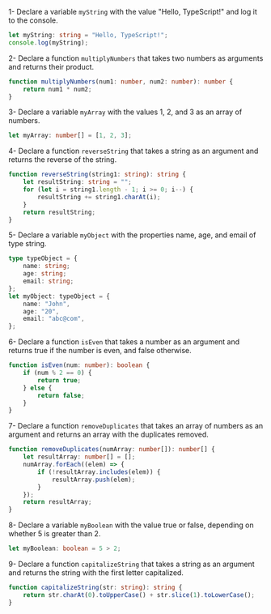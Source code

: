 1- Declare a variable `myString` with the value "Hello, TypeScript!" and log it to the console.

```ts
let myString: string = "Hello, TypeScript!";
console.log(myString);
```

2- Declare a function `multiplyNumbers` that takes two numbers as arguments and returns their product.

```ts
function multiplyNumbers(num1: number, num2: number): number {
	return num1 * num2;
}
```

3- Declare a variable `myArray` with the values 1, 2, and 3 as an array of numbers.

```ts
let myArray: number[] = [1, 2, 3];
```

4- Declare a function `reverseString` that takes a string as an argument and returns the reverse of the string.

```ts
function reverseString(string1: string): string {
	let resultString: string = "";
	for (let i = string1.length - 1; i >= 0; i--) {
		resultString += string1.charAt(i);
	}
	return resultString;
}
```

5- Declare a variable `myObject` with the properties name, age, and email of type string.

```ts
type typeObject = {
	name: string;
	age: string;
	email: string;
};
let myObject: typeObject = {
	name: "John",
	age: "20",
	email: "abc@com",
};
```

6- Declare a function `isEven` that takes a number as an argument and returns true if the number is even, and false otherwise.

```ts
function isEven(num: number): boolean {
	if (num % 2 == 0) {
		return true;
	} else {
		return false;
	}
}
```

7- Declare a function `removeDuplicates` that takes an array of numbers as an argument and returns an array with the duplicates removed.

```ts
function removeDuplicates(numArray: number[]): number[] {
	let resultArray: number[] = [];
	numArray.forEach((elem) => {
		if (!resultArray.includes(elem)) {
			resultArray.push(elem);
		}
	});
	return resultArray;
}
```

8- Declare a variable `myBoolean` with the value true or false, depending on whether 5 is greater than 2.

```ts
let myBoolean: boolean = 5 > 2;
```

9- Declare a function `capitalizeString` that takes a string as an argument and returns the string with the first letter capitalized.

```ts
function capitalizeString(str: string): string {
	return str.charAt(0).toUpperCase() + str.slice(1).toLowerCase();
}
```
